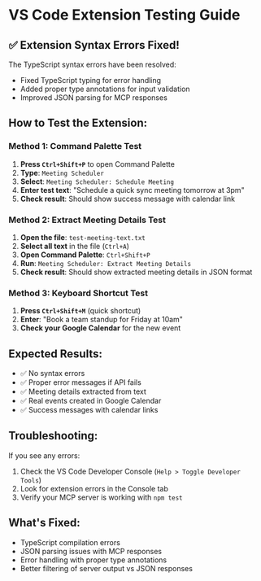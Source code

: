 # VS Code Extension Testing Guide

## ✅ Extension Syntax Errors Fixed!

The TypeScript syntax errors have been resolved:
- Fixed TypeScript typing for error handling
- Added proper type annotations for input validation
- Improved JSON parsing for MCP responses

## How to Test the Extension:

### Method 1: Command Palette Test
1. **Press `Ctrl+Shift+P`** to open Command Palette
2. **Type**: `Meeting Scheduler`
3. **Select**: `Meeting Scheduler: Schedule Meeting`
4. **Enter test text**: "Schedule a quick sync meeting tomorrow at 3pm"
5. **Check result**: Should show success message with calendar link

### Method 2: Extract Meeting Details Test  
1. **Open the file**: `test-meeting-text.txt`
2. **Select all text** in the file (`Ctrl+A`)
3. **Open Command Palette**: `Ctrl+Shift+P`
4. **Run**: `Meeting Scheduler: Extract Meeting Details`
5. **Check result**: Should show extracted meeting details in JSON format

### Method 3: Keyboard Shortcut Test
1. **Press `Ctrl+Shift+M`** (quick shortcut)
2. **Enter**: "Book a team standup for Friday at 10am"
3. **Check your Google Calendar** for the new event

## Expected Results:
- ✅ No syntax errors
- ✅ Proper error messages if API fails
- ✅ Meeting details extracted from text
- ✅ Real events created in Google Calendar
- ✅ Success messages with calendar links

## Troubleshooting:
If you see any errors:
1. Check the VS Code Developer Console (`Help > Toggle Developer Tools`)
2. Look for extension errors in the Console tab
3. Verify your MCP server is working with `npm test`

## What's Fixed:
- TypeScript compilation errors
- JSON parsing issues with MCP responses
- Error handling with proper type annotations
- Better filtering of server output vs JSON responses
